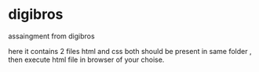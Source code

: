 # digibros
assaingment from digibros

here it contains 2 files html and css both should be present in same folder , then execute html file in browser of your choise.
